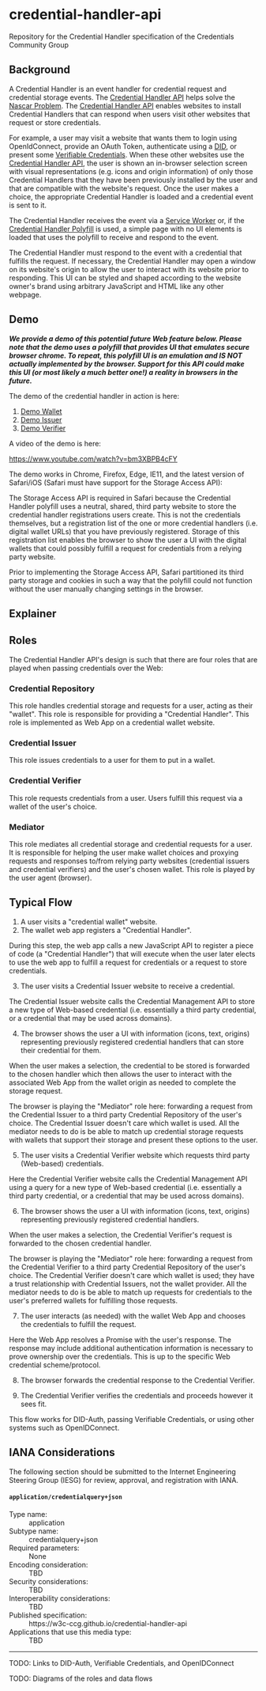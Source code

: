 # credential-handler-api
Repository for the Credential Handler specification of the Credentials Community Group

## Background

A Credential Handler is an event handler for credential request and
credential storage events. The [Credential Handler API][] helps
solve the [Nascar Problem](https://indieweb.org/NASCAR_problem). The
[Credential Handler API][] enables websites to install Credential Handlers that
can respond when users visit other websites that request or store credentials.

For example, a user may visit a website that wants them to login using
OpenIdConnect, provide an OAuth Token, authenticate using a [DID][], or present
some [Verifiable Credentials][]. When these other websites use the [Credential
Handler API][], the user is shown an in-browser selection screen with visual
representations (e.g. icons and origin information) of only those
Credential Handlers that they have been previously installed by the user and
that are compatible with the website's request. Once the user makes a choice,
the appropriate Credential Handler is loaded and a credential event is sent
to it.

The Credential Handler receives the event via a
[Service Worker](https://w3c.github.io/ServiceWorker) or, if the
[Credential Handler Polyfill][] is used, a simple page with no UI elements is
loaded that uses the polyfill to receive and respond to the event.

The Credential Handler must respond to the event with a credential that
fulfills the request. If necessary, the Credential Handler may open a window
on its website's origin to allow the user to interact with its website prior
to responding. This UI can be styled and shaped according to the website
owner's brand using arbitrary JavaScript and HTML like any other webpage.

## Demo

***We provide a demo of this potential future Web feature below. Please note that the demo uses a polyfill that provides UI that emulates secure browser chrome. To repeat, this polyfill UI is an emulation and IS NOT actually implemented by the browser. Support for this API could make this UI (or most likely a much better one!) a reality in browsers in the future.***

The demo of the credential handler in action is here:

1. [Demo Wallet](https://chapi-demo-wallet.digitalbazaar.com/)
2. [Demo Issuer](https://chapi-demo-issuer.digitalbazaar.com/)
3. [Demo Verifier](https://chapi-demo-verifier.digitalbazaar.com/)

A video of the demo is here:

https://www.youtube.com/watch?v=bm3XBPB4cFY

The demo works in Chrome, Firefox, Edge, IE11, and the latest version of
Safari/iOS (Safari must have support for the Storage Access API):

The Storage Access API is required in Safari because the Credential Handler
polyfill uses a neutral, shared, third party website to store the credential handler
registrations users create. This is not the credentials themselves, but a
registration list of the one or more credential handlers (i.e. digital wallet
URLs) that you have previously registered. Storage of this registration list
enables the browser to show the user a UI with the digital wallets that could
possibly fulfill a request for credentials from a relying party website.

Prior to implementing the Storage Access API, Safari partitioned its third
party storage and cookies in such a way that the polyfill could not function
without the user manually changing settings in the browser.

## Explainer

## Roles

The Credential Handler API's design is such that there are four roles that are
played when passing credentials over the Web:

### Credential Repository

This role handles credential storage and requests for a user, acting as their
"wallet". This role is responsible for providing a "Credential Handler".
This role is implemented as Web App on a credential wallet website.

### Credential Issuer

This role issues credentials to a user for them to put in a wallet.

### Credential Verifier

This role requests credentials from a user. Users fulfill this request via a
wallet of the user's choice.

### Mediator

This role mediates all credential storage and credential requests for a user.
It is responsible for helping the user make wallet choices and proxying
requests and responses to/from relying party websites (credential issuers and
credential verifiers) and the user's chosen wallet. This role is played by the
user agent (browser).

## Typical Flow

1. A user visits a "credential wallet" website.
2. The wallet web app registers a "Credential Handler".

During this step, the web app calls a new JavaScript API to register a piece of
code (a "Credential Handler") that will execute when the user later elects to
use the web app to fulfill a request for credentials or a request to store
credentials.

3. The user visits a Credential Issuer website to receive a credential.

The Credential Issuer website calls the Credential Management API to store a
new type of Web-based credential (i.e. essentially a third party credential, or
a credential that may be used across domains).

4. The browser shows the user a UI with information (icons, text, origins)
  representing previously registered credential handlers that can store their
  credential for them.

When the user makes a selection, the credential to be stored is forwarded to
the chosen handler which then allows the user to interact with the associated
Web App from the wallet origin as needed to complete the storage request.

The browser is playing the "Mediator" role here: forwarding a request from the
Credential Issuer to a third party Credential Repository of the user's choice.
The Credential Issuer doesn't care which wallet is used. All the mediator needs
to do is be able to match up credential storage requests with wallets that
support their storage and present these options to the user.

5. The user visits a Credential Verifier website which requests third party
  (Web-based) credentials.

Here the Credential Verifier website calls the Credential Management API using
a query for a new type of Web-based credential (i.e. essentially a third party
credential, or a credential that may be used across domains).

6. The browser shows the user a UI with information (icons, text, origins)
  representing previously registered credential handlers.

When the user makes a selection, the Credential Verifier's request is forwarded
to the chosen credential handler.

The browser is playing the "Mediator" role here: forwarding a request from the
Credential Verifier to a third party Credential Repository of the user's
choice. The Credential Verifier doesn't care which wallet is used; they have
a trust relationship with Credential Issuers, not the wallet provider. All the
mediator needs to do is be able to match up requests for credentials to the
user's preferred wallets for fulfilling those requests.

7. The user interacts (as needed) with the wallet Web App and chooses the
  credentials to fulfill the request.

Here the Web App resolves a Promise with the user's response. The response
may include additional authentication information is necessary to prove
ownership over the credentials. This is up to the specific Web credential
scheme/protocol.

8. The browser forwards the credential response to the Credential Verifier.

9. The Credential Verifier verifies the credentials and proceeds however
  it sees fit.

This flow works for DID-Auth, passing Verifiable Credentials, or using other
systems such as OpenIDConnect.

## IANA Considerations

The following section should be submitted to the Internet Engineering Steering
Group (IESG) for review, approval, and registration with IANA.

#### `application/credentialquery+json`

<dl>
  <dt>Type name:</dt>
  <dd>application</dd>

  <dt>Subtype name:</dt>
  <dd>credentialquery+json</dd>

  <dt>Required parameters:</dt>
  <dd>None</dd>

  <dt>Encoding consideration:</dt>
  <dd>TBD</dd>

  <dt>Security considerations:</dt>
  <dd>TBD</dd>

  <dt>Interoperability considerations:</dt>
  <dd>TBD</dd>

  <dt>Published specification:</dt>
  <dd>https://w3c-ccg.github.io/credential-handler-api</dd>

  <dt>Applications that use this media type:</dt>
  <dd>TBD</dd>
</dl>



---

TODO: Links to DID-Auth, Verifiable Credentials, and OpenIDConnect

TODO: Diagrams of the roles and data flows

[DID]: https://w3c-ccg.github.io/did-spec
[Verifiable Credentials]: https://w3c.github.io/vc-data-model
[Decentralized Identifiers (DIDs)]: https://w3c-ccg.github.io/did-spec
[Credential Handler API]: https://w3c-ccg.github.io/credential-handler-api
[Credential Handler API Repo]: https://github.com/w3c-ccg/credential-handler-api
[Credential Handler API Demo]: https://github.com/digitalbazaar/credential-handler-demo
[Credential Handler Polyfill]: https://github.com/digitalbazaar/credential-handler-polyfill
